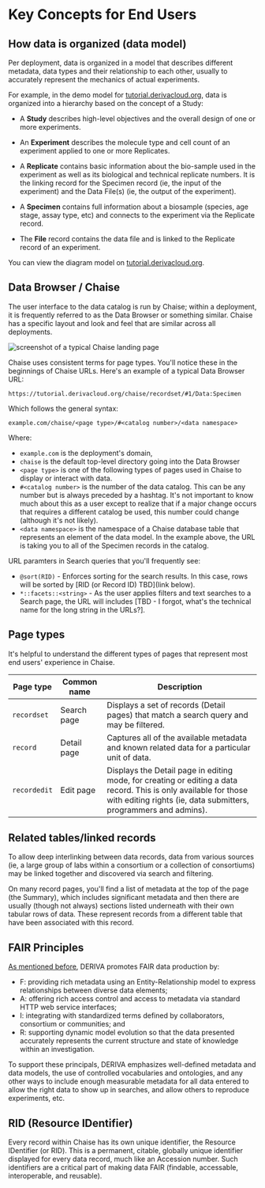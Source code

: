 # Key Concepts for End Users

## How data is organized (data model)

Per deployment, data is organized in a model that describes different metadata, data types and their relationship to each other, usually to accurately represent the mechanics of actual experiments.

For example, in the demo model for [tutorial.derivacloud.org](https://tutorial.derivacloud.org), data is organized into a hierarchy based on the concept of a Study:

- A **Study** describes high-level objectives and the overall design of one or more experiments.

- An **Experiment** describes the molecule type and cell count of an experiment applied to one or more Replicates.

- A **Replicate** contains basic information about the bio-sample used in the experiment as well as its biological and technical replicate numbers. It is the linking record for the Specimen record (ie, the input of the experiment) and the Data File(s) (ie, the output of the experiment).

- A **Specimen** contains full information about a biosample (species, age stage, assay type, etc) and connects to the experiment via the Replicate record.

- The **File** record contains the data file and is linked to the Replicate record of an experiment.

You can view the diagram model on [tutorial.derivacloud.org](https://tutorial.derivacloud.org).

## Data Browser / Chaise

The user interface to the data catalog is run by Chaise; within a deployment, it is frequently referred to as the Data Browser or something similar. Chaise has a specific layout and look and feel that are similar across all deployments.

![screenshot of a typical Chaise landing page](/images/chaise-landing-page-example.png)

Chaise uses consistent terms for page types. You'll notice these in the beginnings of Chaise URLs. Here's an example of a typical Data Browser URL:

```
https://tutorial.derivacloud.org/chaise/recordset/#1/Data:Specimen
```

Which follows the general syntax:

```
example.com/chaise/<page type>/#<catalog number>/<data namespace>
```

Where:

* `example.com` is the deployment's domain,
* `chaise` is the default top-level directory going into the Data Browser
* `<page type>` is one of the following types of pages used in Chaise to display or interact with data.
* `#<catalog number>` is the number of the data catalog. This can be any number but is always preceded by a hashtag. It's not important to know much about this as a user except to realize that if a major change occurs that requires a different catalog be used, this number could change (although it's not likely).
* `<data namespace>` is the namespace of a Chaise database table that represents an element of the data model. In the example above, the URL is taking you to all of the Specimen records in the catalog.

URL paramters in Search queries that you'll frequently see:
* `@sort(RID)` - Enforces sorting for the search results. In this case, rows will be sorted by [RID (or Record ID) TBD](link below).
* `*::facets::<string>` - As the user applies filters and text searches to a Search page, the URL will includes [TBD - I forgot, what's the technical name for the long string in the URLs?].

## Page types

It's helpful to understand the different types of pages that represent most end users' experience in Chaise.

| Page type     | Common name | Description                                                                                                                                                                          |
|--------------|-------------|--------------------------------------------------------------------------------------------------------------------------------------------------------------------------------------|
| `recordset`  | Search page | Displays a set of records (Detail pages) that match a search query and may be filtered.                                                                                              |
| `record`     | Detail page | Captures all of the available metadata and known related data for a particular unit of data.                                                                                         |
| `recordedit` | Edit page   | Displays the Detail page in editing mode, for creating or editing a data record. This is only available for those with editing rights (ie, data submitters, programmers and admins). |

## Related tables/linked records

To allow deep interlinking between data records, data from various sources (ie, a large group of labs within a consortium or a collection of consortiums) may be linked together and discovered via search and filtering.

On many record pages, you'll find a list of metadata at the top of the page (the Summary), which includes significant metadata and then there are usually (though not always) sections listed underneath with their own tabular rows of data. These represent records from a different table that have been associated with this record.

## FAIR Principles

[As mentioned before](../../about.html), DERIVA promotes FAIR data production by:

* F: providing rich metadata using an Entity-Relationship model to express relationships between diverse data elements;
* A: offering rich access control and access to metadata via standard HTTP web service interfaces;
* I: integrating with standardized terms defined by collaborators, consortium or communities; and
* R: supporting dynamic model evolution so that the data presented accurately represents the current structure and state of knowledge within an investigation.

To support these principals, DERIVA emphasizes well-defined metadata and data models, the use of controlled vocabularies and ontologies, and any other ways to include enough measurable metadata for all data entered to allow the right data to show up in searches, and allow others to reproduce experiments, etc.

## RID (Resource IDentifier)

Every record within Chaise has its own unique identifier, the Resource IDentifier (or RID). This is a permanent, citable, globally unique identifier displayed for every data record, much like an Accession number. Such identifiers are a critical part of making data FAIR (findable, accessable, interoperable, and reusable).
